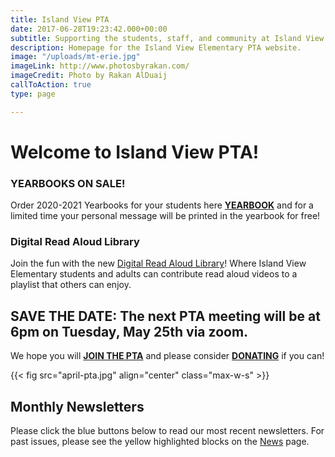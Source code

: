 ```yaml
---
title: Island View PTA
date: 2017-06-28T19:23:42.000+00:00
subtitle: Supporting the students, staff, and community at Island View Elementary.
description: Homepage for the Island View Elementary PTA website.
image: "/uploads/mt-erie.jpg"
imageLink: http://www.photosbyrakan.com/
imageCredit: Photo by Rakan AlDuaij
callToAction: true
type: page

---
```

# Welcome to Island View PTA!

### YEARBOOKS ON SALE!

Order 2020-2021 Yearbooks for your students here [**YEARBOOK**](https://www.islandviewpta.org/yearbook) and for a limited time your personal message will be printed in the yearbook for free!

### Digital Read Aloud Library

Join the fun with the new [Digital Read Aloud Library](/digital-read-aloud)! Where Island View Elementary students and adults can contribute read aloud videos to a playlist that others can enjoy.

## SAVE THE DATE:  The next PTA meeting will be at 6pm on Tuesday, May 25th via zoom.

We hope you will [**JOIN THE PTA**](https://www.islandviewpta.org/membership) and please consider [**DONATING**](https://www.islandviewpta.org/donate) if you can!

{{< fig src="april-pta.jpg" align="center" class="max-w-s" >}}

## Monthly Newsletters

Please click the blue buttons below to read our most recent newsletters.
For past issues, please see the yellow highlighted blocks on the [News](/news) page.